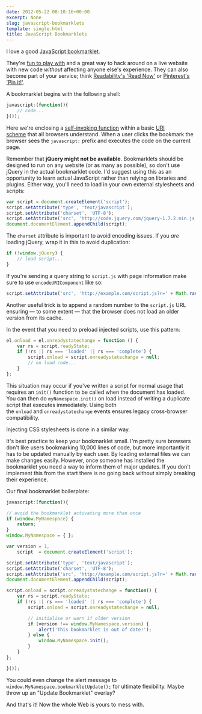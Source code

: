 ```yaml
---
date: 2012-05-22 08:10:16+00:00
excerpt: None
slug: javascript-bookmarklets
template: single.html
title: JavaScript Bookmarklets
---
```


I love a good [JavaScript bookmarklet](http://en.wikipedia.org/wiki/Bookmarklet).

They're [fun to play with](http://dbushell.com/2012/05/15/pageshift-removing-the-refresh/) and a great way to hack around on a live website with new code _without_ affecting anyone else's experience. They can also become part of your service; think [Readability's 'Read Now'](http://www.readability.com/bookmarklets) or [Pinterest's 'Pin it!'](http://pinterest.com).

A bookmarklet begins with the following shell:

````javascript
javascript:(function(){
    // code...
}());
````

Here we're enclosing a [self-invoking function](http://sarfraznawaz.wordpress.com/2012/01/26/javascript-self-invoking-functions/) within a basic [URI scheme](http://en.wikipedia.org/wiki/URI_scheme) that all browsers understand. When a user clicks the bookmark the browser sees the `javascript:` prefix and executes the code on the current page.

Remember that **jQuery might not be available**. Bookmarklets should be designed to run on any website (or as many as possible), so don't use jQuery in the actual bookmarklet code. I'd suggest using this as an opportunity to learn actual JavaScript rather than relying on libraries and plugins. Either way, you'll need to load in your own external stylesheets and scripts:

````javascript
var script = document.createElement('script');
script.setAttribute('type', 'text/javascript');
script.setAttribute('charset', 'UTF-8');
script.setAttribute('src', 'http://code.jquery.com/jquery-1.7.2.min.js');
document.documentElement.appendChild(script);
````

The `charset` attribute is important to avoid encoding issues. If you _are_ loading jQuery, wrap it in this to avoid duplication:

````javascript
if (!window.jQuery) {
    // load script...
}
````

If you're sending a query string to `script.js` with page information make sure to use `encodeURIComponent` like so:

````javascript
script.setAttribute('src', 'http://example.com/script.js?r=' + Math.random() + '&title=' + encodeURIComponent(document.title));
````

Another useful trick is to append a random number to the `script.js` URL ensuring — to some extent — that the browser does not load an older version from its cache.

In the event that you need to preload injected scripts, use this pattern:

````javascript
el.onload = el.onreadystatechange = function () {
    var rs = script.readyState;
    if (!rs || rs === 'loaded' || rs === 'complete') {
        script.onload = script.onreadystatechange = null;
        // on load code...
    }
};
````

This situation may occur if you've written a script for normal usage that requires an `init()` function to be called when the document has loaded. You can then do `myNamespace.init()` on load instead of writing a duplicate script that executes immediately. Using both the `onload` and `onreadystatechange` events ensures legacy cross-browser compatibility.

Injecting CSS stylesheets is done in a similar way.

It's best practice to keep your bookmarklet small. I'm pretty sure browsers don't like users bookmarking 10,000 lines of code, but more importantly it has to be updated manually by each user. By loading external files we can make changes easily. However, once someone has installed the bookmarklet you need a way to inform them of major updates. If you don't implement this from the start there is no going back without simply breaking their experience.

Our final bookmarklet boilerplate:

````javascript
javascript:(function(){

// avoid the bookmarklet activating more than once
if (window.MyNamespace) {
    return;
}
window.MyNamespace = { };

var version = 1,
    script  = document.createElement('script');

script.setAttribute('type', 'text/javascript');
script.setAttribute('charset', 'UTF-8');
script.setAttribute('src', 'http://example.com/script.js?r=' + Math.random());
document.documentElement.appendChild(script);

script.onload = script.onreadystatechange = function() {
    var rs = script.readyState;
    if (!rs || rs === 'loaded' || rs === 'complete') {
        script.onload = script.onreadystatechange = null;

        // initialise or warn if older version
        if (version !== window.MyNamespace.version) {
            alert('This bookmarklet is out of date!');
        } else {
            window.MyNamespace.init();
        }
    }
};

}());
````

You could even change the alert message to `window.MyNamespace.bookmarkletUpdate();` for ultimate flexibility. Maybe throw up an "Update Bookmarklet" overlay?

And that's it! Now the whole Web is yours to mess with.
